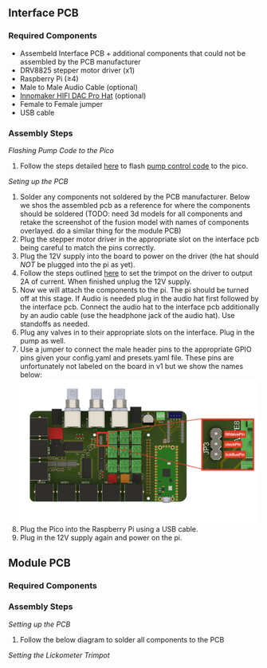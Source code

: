 ## Interface PCB
### Required Components
* Assembeld Interface PCB + additional components that could not be assembled by the PCB manufacturer
* DRV8825 stepper motor driver (x1)
* Raspberry Pi (≥4)
* Male to Male Audio Cable (optional)
* [Innomaker HIFI DAC Pro Hat](https://www.amazon.com/Raspberry-DAC-Pro-ES9038Q2M-Resolution/dp/B0B2DJZTSF) (optional)
* Female to Female jumper
* USB cable

### Assembly Steps
*Flashing Pump Code to the Pico*
1. Follow the steps detailed [here](https://randomnerdtutorials.com/programming-raspberry-pi-pico-w-arduino-ide/) to flash [pump control code](../pico/pump_control/pump_control.ino) to the pico.

*Seting up the PCB*
1. Solder any components not soldered by the PCB manufacturer. Below we shos the assembled pcb as a reference for where the components should be soldered (TODO: need 3d models for all components and retake the screenshot of the fusion model with names of components overlayed. do a similar thing for the module PCB)
2. Plug the stepper motor driver in the appropriate slot on the interface pcb being careful to match the pins correctly.
3. Plug the 12V supply into the board to power on the driver (the hat should *NOT* be plugged into the pi as yet).
4. Follow the steps outlined [here]() to set the trimpot on the driver to output 2A of current. When finished unplug the 12V supply.
5. Now we will attach the components to the pi. The pi should be turned off at this stage. If Audio is needed plug in the audio hat first followed by the interface pcb. Connect the audio hat to the interface pcb additionally by an audio cable (use the headphone jack of the audio hat). Use standoffs as needed.
6. Plug any valves in to their appropriate slots on the interface. Plug in the pump as well.
7. Use a jumper to connect the male header pins to the appropriate GPIO pins given your config.yaml and presets.yaml file. These pins are unfortunately not labeled on the board in v1 but we show the names below:
![alt text](ims/interface_pcb_pins.png)
8. Plug the Pico into the Raspberry Pi using a USB cable. 
9. Plug in the 12V supply again and power on the pi. 


## Module PCB
### Required Components


### Assembly Steps

*Setting up the PCB*
1. Follow the below diagram to solder all components to the PCB

*Setting the Lickometer Trimpot*
